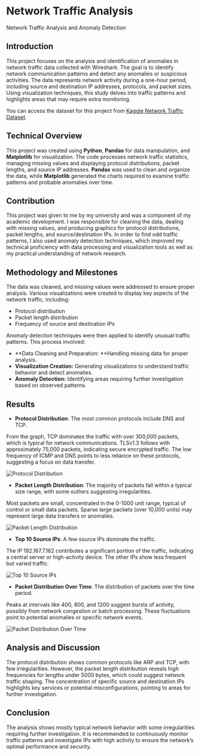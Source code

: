 # Network Traffic Analysis
Network Traffic Analysis and Anomaly Detection

## Introduction
This project focuses on the analysis and identification of anomalies in network traffic data collected with Wireshark. The goal is to identify network communication patterns and detect any anomalies or suspicious activities. The data represents network activity during a one-hour period, including source and destination IP addresses, protocols, and packet sizes. Using visualization techniques, this study delves into traffic patterns and highlights areas that may require extra monitoring.

You can access the dataset for this project from [Kaggle Network Traffic Dataset](https://www.kaggle.com/datasets/ravikumargattu/network-traffic-dataset).

## Technical Overview
This project was created using **Python**, **Pandas** for data manipulation, and **Matplotlib** for visualization. The code processes network traffic statistics, managing missing values and displaying protocol distributions, packet lengths, and source IP addresses. **Pandas** was used to clean and organize the data, while **Matplotlib** generated the charts required to examine traffic patterns and probable anomalies over time.

## Contribution
This project was given to me by my university and was a component of my academic development. I was responsible for cleaning the data, dealing with missing values, and producing graphics for protocol distributions, packet lengths, and source/destination IPs. In order to find odd traffic patterns, I also used anomaly detection techniques, which improved my technical proficiency with data processing and visualization tools as well as my practical understanding of network research.

## Methodology and Milestones

The data was cleaned, and missing values were addressed to ensure proper analysis. Various visualizations were created to display key aspects of the network traffic, including:
- Protocol distribution
- Packet length distribution
- Frequency of source and destination IPs

Anomaly detection techniques were then applied to identify unusual traffic patterns. This process involved:
- **Data Cleaning and Preparation: **Handling missing data for proper analysis.
- **Visualization Creation:** Generating visualizations to understand traffic behavior and detect anomalies.
- **Anomaly Detection:** Identifying areas requiring further investigation based on observed patterns.

## Results
- **Protocol Distribution**: The most common protocols include DNS and TCP.
  
From the graph, TCP dominates the traffic with over 300,000 packets, which is typical for network communications. TLSv1.3 follows with approximately 75,000 packets, indicating secure encrypted traffic. The low frequency of ICMP and DNS points to less reliance on these protocols, suggesting a focus on data transfer.

  ![Protocol Distribution](https://github.com/user-attachments/assets/b47561aa-f334-4acc-bd9b-63a948dae3fd)
  
- **Packet Length Distribution**: The majority of packets fall within a typical size range, with some outliers suggesting irregularities.

Most packets are small, concentrated in the 0-1000 unit range, typical of control or small data packets. Sparse large packets (over 10,000 units) may represent large data transfers or anomalies.

  ![Packet Length Distribution](https://github.com/user-attachments/assets/46fff15f-4da3-4765-903b-0a15cb23caa4)

- **Top 10 Source IPs**: A few source IPs dominate the traffic.

The IP 192.167.7.162 contributes a significant portion of the traffic, indicating a central server or high-activity device. The other IPs show less frequent but varied traffic.

  ![Top 10 Source IPs](https://github.com/user-attachments/assets/1fc3ce3b-843b-4109-a929-5ae0709961be)

- **Packet Distribution Over Time**: The distribution of packets over the time period.

Peaks at intervals like 400, 800, and 1200 suggest bursts of activity, possibly from network congestion or batch processing. These fluctuations point to potential anomalies or specific network events.

  ![Packet Distribution Over Time](https://github.com/user-attachments/assets/9e6db047-c8a6-4e0a-beb8-7967d86c8d5b)


## Analysis and Discussion
The protocol distribution shows common protocols like ARP and TCP, with few irregularities. However, the packet length distribution reveals high frequencies for lengths under 5000 bytes, which could suggest network traffic shaping. The concentration of specific source and destination IPs highlights key services or potential misconfigurations, pointing to areas for further investigation.

## Conclusion

The analysis shows mostly typical network behavior with some irregularities requiring further investigation. It is recommended to continuously monitor traffic patterns and investigate IPs with high activity to ensure the network’s optimal performance and security.
